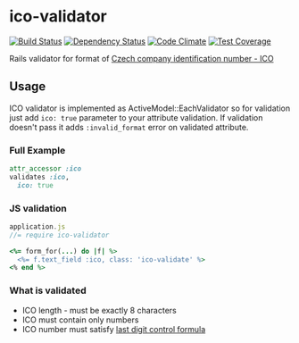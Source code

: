 ico-validator
=============

[![Build Status](https://travis-ci.org/ucetnictvi-on-line/ico-validator.svg?branch=master)](https://travis-ci.org/ucetnictvi-on-line/ico-validator) 
[![Dependency Status](https://gemnasium.com/ucetnictvi-on-line/ico-validator.svg)](https://gemnasium.com/ucetnictvi-on-line/ico-validator)
[![Code Climate](https://codeclimate.com/github/ucetnictvi-on-line/ico-validator/badges/gpa.svg)](https://codeclimate.com/github/ucetnictvi-on-line/ico-validator) 
[![Test Coverage](https://codeclimate.com/github/ucetnictvi-on-line/ico-validator/badges/coverage.svg)](https://codeclimate.com/github/ucetnictvi-on-line/ico-validator)



Rails validator for format of [Czech company identification number - ICO](http://cs.wikipedia.org/wiki/Identifika%C4%8Dn%C3%AD_%C4%8D%C3%ADslo_osoby)

## Usage
ICO validator is implemented as ActiveModel::EachValidator so for validation just add `ico: true` parameter to your attribute validation. If validation doesn't pass it adds `:invalid_format` error on validated attribute.

### Full Example
```ruby
attr_accessor :ico
validates :ico,
  ico: true

```

### JS validation
```js
application.js
//= require ico-validator
```
```ruby
<%= form_for(...) do |f| %>
  <%= f.text_field :ico, class: 'ico-validate' %>
<% end %>
```

### What is validated

* ICO length - must be exactly 8 characters
* ICO must contain only numbers
* ICO number must satisfy [last digit control formula ](http://www.cssz.cz/cz/e-podani/pro-vyvojare/definice-druhu-e-podani/p-o/logicke-testy-datove-vety.htm)

